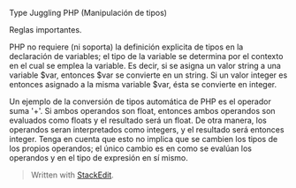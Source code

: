 
Type Juggling PHP (Manipulación de tipos)

Reglas importantes.

PHP no requiere (ni soporta) la definición explicita de tipos en la declaración de variables; el tipo de la variable se determina por el contexto en el cual se emplea la variable. Es decir, si se asigna un valor string a una variable $var, entonces $var se convierte en un string. Si un valor integer es entonces asignado a la misma variable $var, ésta se convierte en integer.

Un ejemplo de la conversión de tipos automática de PHP es el operador suma '+'. Si ambos operandos son float, entonces ambos operandos son evaluados como floats y el resultado será un float. De otra manera, los operandos seran interpretados como integers, y el resultado será entonces integer. Tenga en cuenta que esto no implica que se cambien los tipos de los propios operandos; el único cambio es en como se evalúan los operandos y en el tipo de expresión en sí mismo.


> Written with [StackEdit](https://stackedit.io/).